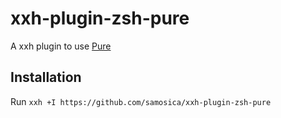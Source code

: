 # xxh-plugin-zsh-pure

A xxh plugin to use [Pure](https://github.com/sindresorhus/pure)

## Installation

Run `xxh +I https://github.com/samosica/xxh-plugin-zsh-pure`
